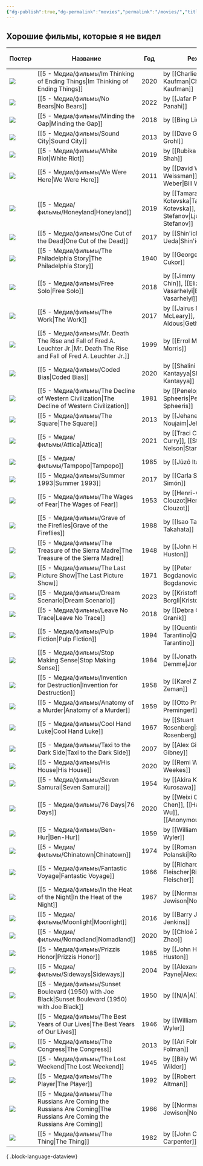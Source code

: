 ```yaml
---
{"dg-publish":true,"dg-permalink":"movies","permalink":"/movies/","title":"Фильмы, что я не видел","tags":["index"]}
---
```


## Хорошие фильмы, которые я не видел
| Постер                                                                                                                                                  | Название                                                                                                                         | Год  | Режиссёр                                                                                | ⭐ IMDB |
| ------------------------------------------------------------------------------------------------------------------------------------------------------- | -------------------------------------------------------------------------------------------------------------------------------- | ---- | --------------------------------------------------------------------------------------- | ------ |
| ![](https://m.media-amazon.com/images/M/MV5BNWMyZTA1MTItMzFhOS00NGY5LWJlZDMtMzczZmRjOThkMmViXkEyXkFqcGdeQXVyMjUxMTY3ODM@._V1_SX300.jpg)                 | [[5 - Медиа/фильмы/Im Thinking of Ending Things\|Im Thinking of Ending Things]]                                               | 2020 | by [[Charlie Kaufman\|Charlie Kaufman]]                                                 | ⭐ 6.6  |
| ![](https://m.media-amazon.com/images/M/MV5BYmY5MWM4OWItZDRhNy00NmFjLWFkNGQtMjQyMmU4YzkwNDIxXkEyXkFqcGdeQXVyNjQyMTI3MTM@._V1_SX300.jpg)                 | [[5 - Медиа/фильмы/No Bears\|No Bears]]                                                                                       | 2022 | by [[Jafar Panahi\|Jafar Panahi]]                                                       | ⭐ 7.3  |
| ![](https://m.media-amazon.com/images/M/MV5BMDBmMTE5M2MtMjAyNS00NTExLThmYjMtNDkyYTE3YjMyNjhiXkEyXkFqcGdeQXVyMTU4NjM5MDk0._V1_SX300.jpg)                 | [[5 - Медиа/фильмы/Minding the Gap\|Minding the Gap]]                                                                         | 2018 | by [[Bing Liu\|Bing Liu]]                                                               | ⭐ 8.0  |
| ![](https://m.media-amazon.com/images/M/MV5BMTc4MjkyODg4MF5BMl5BanBnXkFtZTcwNTk1NjM4OA@@._V1_SX300.jpg)                                                 | [[5 - Медиа/фильмы/Sound City\|Sound City]]                                                                                   | 2013 | by [[Dave Grohl\|Dave Grohl]]                                                           | ⭐ 7.8  |
| ![](https://m.media-amazon.com/images/M/MV5BMTFjNzI5NzUtNTgxNS00MzIyLWI0MjEtMDYzYzEwZjJmZjg1XkEyXkFqcGdeQXVyMTkxNjUyNQ@@._V1_SX300.jpg)                 | [[5 - Медиа/фильмы/White Riot\|White Riot]]                                                                                   | 2019 | by [[Rubika Shah\|Rubika Shah]]                                                         | ⭐ 7.2  |
| ![](https://m.media-amazon.com/images/M/MV5BMTQ0NDg0MjM5Nl5BMl5BanBnXkFtZTcwMDk3NTU4Ng@@._V1_SX300.jpg)                                                 | [[5 - Медиа/фильмы/We Were Here\|We Were Here]]                                                                               | 2011 | by [[David Weissman\|David Weissman]], [[Bill Weber\|Bill Weber]]                       | ⭐ 7.9  |
| ![](https://m.media-amazon.com/images/M/MV5BNzYyNjFmOWEtMzQxMi00MmUwLWE4MmQtZWFhNTRkZTI0MmJmXkEyXkFqcGdeQXVyMjQwMDg0Ng@@._V1_SX300.jpg)                 | [[5 - Медиа/фильмы/Honeyland\|Honeyland]]                                                                                     | 2019 | by [[Tamara Kotevska\|Tamara Kotevska]], [[Ljubomir Stefanov\|Ljubomir Stefanov]]       | ⭐ 8.0  |
| ![](https://m.media-amazon.com/images/M/MV5BY2RhNTVhMTEtMzgyNi00NDg1LWIwYjktOTcxNDQyM2ZjNDE1XkEyXkFqcGdeQXVyMTY1NzY2NA@@._V1_SX300.jpg)                 | [[5 - Медиа/фильмы/One Cut of the Dead\|One Cut of the Dead]]                                                                 | 2017 | by [[Shin'ichirô Ueda\|Shin'ichirô Ueda]]                                               | ⭐ 7.6  |
| ![](https://m.media-amazon.com/images/M/MV5BYjQ4ZDA4NGMtMTkwYi00NThiLThhZDUtZTEzNTAxOWYyY2E4XkEyXkFqcGdeQXVyMjUxODE0MDY@._V1_SX300.jpg)                 | [[5 - Медиа/фильмы/The Philadelphia Story\|The Philadelphia Story]]                                                           | 1940 | by [[George Cukor\|George Cukor]]                                                       | ⭐ 7.9  |
| ![](https://m.media-amazon.com/images/M/MV5BMjMwYjcwNWQtNTQ5YS00MzVlLTkxYzMtNDIwZWIxZTE4Zjg2XkEyXkFqcGdeQXVyMTQxNzMzNDI@._V1_SX300.jpg)                 | [[5 - Медиа/фильмы/Free Solo\|Free Solo]]                                                                                     | 2018 | by [[Jimmy Chin\|Jimmy Chin]], [[Elizabeth Chai Vasarhelyi\|Elizabeth Chai Vasarhelyi]] | ⭐ 8.1  |
| ![](https://m.media-amazon.com/images/M/MV5BMjI2ZmQxZGEtMzQyNi00NGYyLTk4ODctN2M3Y2FkZTU2MTEyXkEyXkFqcGdeQXVyNzk1Mzg3NTY@._V1_SX300.jpg)                 | [[5 - Медиа/фильмы/The Work\|The Work]]                                                                                       | 2017 | by [[Jairus McLeary\|Jairus McLeary]], [[Gethin Aldous\|Gethin Aldous]]                 | ⭐ 7.8  |
| ![](https://m.media-amazon.com/images/M/MV5BOGEwNjI3N2MtMjQ3Yi00ZDE2LWE2YmMtYzU5YTQ0ODlkMjEzXkEyXkFqcGdeQXVyNTc4Njg5MjA@._V1_SX300.jpg)                 | [[5 - Медиа/фильмы/Mr. Death The Rise and Fall of Fred A. Leuchter Jr.\|Mr. Death The Rise and Fall of Fred A. Leuchter Jr.]] | 1999 | by [[Errol Morris\|Errol Morris]]                                                       | ⭐ 7.5  |
| ![](https://m.media-amazon.com/images/M/MV5BNWRlNWViNDEtZTZlMS00YmY5LThjZjctZjdiNDRlMjZlMzY3XkEyXkFqcGdeQXVyODQyNjk3MTQ@._V1_SX300.jpg)                 | [[5 - Медиа/фильмы/Coded Bias\|Coded Bias]]                                                                                   | 2020 | by [[Shalini Kantayya\|Shalini Kantayya]]                                               | ⭐ 6.8  |
| ![](https://m.media-amazon.com/images/M/MV5BMTkzOTg3MzUxMl5BMl5BanBnXkFtZTcwMDg1OTM2MQ@@._V1_SX300.jpg)                                                 | [[5 - Медиа/фильмы/The Decline of Western Civilization\|The Decline of Western Civilization]]                                 | 1981 | by [[Penelope Spheeris\|Penelope Spheeris]]                                             | ⭐ 7.5  |
| ![](https://m.media-amazon.com/images/M/MV5BMTUxMjkwNzM5M15BMl5BanBnXkFtZTgwOTIxNDQyNDE@._V1_SX300.jpg)                                                 | [[5 - Медиа/фильмы/The Square\|The Square]]                                                                                   | 2013 | by [[Jehane Noujaim\|Jehane Noujaim]]                                                   | ⭐ 8.0  |
| ![](https://m.media-amazon.com/images/M/MV5BMzJjZDQ0YTktMGFmYS00ZjI1LTkwZDQtN2E2NDFmOWMxODk5XkEyXkFqcGdeQXVyOTA3MTMyOTk@._V1_SX300.jpg)                 | [[5 - Медиа/фильмы/Attica\|Attica]]                                                                                           | 2021 | by [[Traci Curry\|Traci Curry]], [[Stanley Nelson\|Stanley Nelson]]                     | ⭐ 7.5  |
| ![](https://m.media-amazon.com/images/M/MV5BMGY4NTNkYjctNDBlYS00ODQ2LTlmZWQtNGZjMmZjMjI1NGQxXkEyXkFqcGdeQXVyMTA0MTM5NjI2._V1_SX300.jpg)                 | [[5 - Медиа/фильмы/Tampopo\|Tampopo]]                                                                                         | 1985 | by [[Jûzô Itami\|Jûzô Itami]]                                                           | ⭐ 7.9  |
| ![](https://m.media-amazon.com/images/M/MV5BMmIxNGFhYzQtYjYxOS00OTc2LTg5N2MtYjVlZGY3NWJlYTVjXkEyXkFqcGdeQXVyMjQ0NzcxNjM@._V1_SX300.jpg)                 | [[5 - Медиа/фильмы/Summer 1993\|Summer 1993]]                                                                                 | 2017 | by [[Carla Simón\|Carla Simón]]                                                         | ⭐ 7.1  |
| ![](https://m.media-amazon.com/images/M/MV5BZDdkNzMwZmUtY2Q5MS00ZmM2LWJhYjItYTBjMWY0MGM4MDRjXkEyXkFqcGdeQXVyNTA4NzY1MzY@._V1_SX300.jpg)                 | [[5 - Медиа/фильмы/The Wages of Fear\|The Wages of Fear]]                                                                     | 1953 | by [[Henri-Georges Clouzot\|Henri-Georges Clouzot]]                                     | ⭐ 8.2  |
| ![](https://m.media-amazon.com/images/M/MV5BZmY2NjUzNDQtNTgxNC00M2Q4LTljOWQtMjNjNDBjNWUxNmJlXkEyXkFqcGdeQXVyNTA4NzY1MzY@._V1_SX300.jpg)                 | [[5 - Медиа/фильмы/Grave of the Fireflies\|Grave of the Fireflies]]                                                           | 1988 | by [[Isao Takahata\|Isao Takahata]]                                                     | ⭐ 8.5  |
| ![](https://m.media-amazon.com/images/M/MV5BOTJlZWMxYzEtMjlkMS00ODE0LThlM2ItMDI3NGQ2YjhmMzkxXkEyXkFqcGdeQXVyMDI2NDg0NQ@@._V1_SX300.jpg)                 | [[5 - Медиа/фильмы/The Treasure of the Sierra Madre\|The Treasure of the Sierra Madre]]                                       | 1948 | by [[John Huston\|John Huston]]                                                         | ⭐ 8.2  |
| ![](https://m.media-amazon.com/images/M/MV5BZTQ2ZjgzMTItMjk1Mi00NjdlLThmYzQtMDg1MDBmNzFhYmJlXkEyXkFqcGdeQXVyMjUzOTY1NTc@._V1_SX300.jpg)                 | [[5 - Медиа/фильмы/The Last Picture Show\|The Last Picture Show]]                                                             | 1971 | by [[Peter Bogdanovich\|Peter Bogdanovich]]                                             | ⭐ 8.0  |
| ![](https://m.media-amazon.com/images/M/MV5BZDI4MjI1YmYtYzg1Ny00MWQzLWIwNTgtNmFkMWNhYTYzYjdkXkEyXkFqcGdeQXVyMTUzMTg2ODkz._V1_SX300.jpg)                 | [[5 - Медиа/фильмы/Dream Scenario\|Dream Scenario]]                                                                           | 2023 | by [[Kristoffer Borgli\|Kristoffer Borgli]]                                             | ⭐ 7.4  |
| ![](https://m.media-amazon.com/images/M/MV5BMjE3OTI1MTU0OV5BMl5BanBnXkFtZTgwNTg1MzkzNTM@._V1_SX300.jpg)                                                 | [[5 - Медиа/фильмы/Leave No Trace\|Leave No Trace]]                                                                           | 2018 | by [[Debra Granik\|Debra Granik]]                                                       | ⭐ 7.1  |
| ![](https://m.media-amazon.com/images/M/MV5BNGNhMDIzZTUtNTBlZi00MTRlLWFjM2ItYzViMjE3YzI5MjljXkEyXkFqcGdeQXVyNzkwMjQ5NzM@._V1_SX300.jpg)                 | [[5 - Медиа/фильмы/Pulp Fiction\|Pulp Fiction]]                                                                               | 1994 | by [[Quentin Tarantino\|Quentin Tarantino]]                                             | ⭐ 8.9  |
| ![](https://m.media-amazon.com/images/M/MV5BMjE3MjhkM2YtNzg2Yi00ZDdlLWE1MDMtNDUxYmFmMjY3OWZkXkEyXkFqcGdeQXVyMTY5Nzc4MDY@._V1_SX300.jpg)                 | [[5 - Медиа/фильмы/Stop Making Sense\|Stop Making Sense]]                                                                     | 1984 | by [[Jonathan Demme\|Jonathan Demme]]                                                   | ⭐ 8.7  |
| ![](https://m.media-amazon.com/images/M/MV5BYTViZmFlOTEtZDYyZi00MWFhLTg5NjAtNWVjYTgyN2I5MjliXkEyXkFqcGdeQXVyMTA4NDI1NTQx._V1_SX300.jpg)                 | [[5 - Медиа/фильмы/Invention for Destruction\|Invention for Destruction]]                                                     | 1958 | by [[Karel Zeman\|Karel Zeman]]                                                         | ⭐ 7.5  |
| ![](https://m.media-amazon.com/images/M/MV5BNzIzZTNlZmUtMWY0YS00MjY2LTg2NjUtNTZhMzQ0MTUyMDYxXkEyXkFqcGdeQXVyNjc5NjEzNA@@._V1_SX300.jpg)                 | [[5 - Медиа/фильмы/Anatomy of a Murder\|Anatomy of a Murder]]                                                                 | 1959 | by [[Otto Preminger\|Otto Preminger]]                                                   | ⭐ 8.0  |
| ![](https://m.media-amazon.com/images/M/MV5BNjcwNTQ3Y2EtMjdmZi00ODBhLWFhNzQtOTc3MWU5NTZlMDViXkEyXkFqcGdeQXVyMjUzOTY1NTc@._V1_SX300.jpg)                 | [[5 - Медиа/фильмы/Cool Hand Luke\|Cool Hand Luke]]                                                                           | 1967 | by [[Stuart Rosenberg\|Stuart Rosenberg]]                                               | ⭐ 8.1  |
| ![](https://m.media-amazon.com/images/M/MV5BMTcxNzMxNzA3OF5BMl5BanBnXkFtZTcwODgyMzU1MQ@@._V1_SX300.jpg)                                                 | [[5 - Медиа/фильмы/Taxi to the Dark Side\|Taxi to the Dark Side]]                                                             | 2007 | by [[Alex Gibney\|Alex Gibney]]                                                         | ⭐ 7.5  |
| ![](https://m.media-amazon.com/images/M/MV5BODY2NjQzYzYtYTgyMy00M2MxLTgyMWQtZTU1NWZjZWU4ZDc3XkEyXkFqcGdeQXVyNjEwNTM2Mzc@._V1_SX300.jpg)                 | [[5 - Медиа/фильмы/His House\|His House]]                                                                                     | 2020 | by [[Remi Weekes\|Remi Weekes]]                                                         | ⭐ 6.5  |
| ![](https://m.media-amazon.com/images/M/MV5BNTkwY2I5NWMtMjNlNi00ZThjLWI4NzQtNDI4M2I4OGM1YjAzXkEyXkFqcGdeQXVyNzYxODE3NTQ@._V1_SX300.jpg)                 | [[5 - Медиа/фильмы/Seven Samurai\|Seven Samurai]]                                                                             | 1954 | by [[Akira Kurosawa\|Akira Kurosawa]]                                                   | ⭐ 8.6  |
| ![](https://m.media-amazon.com/images/M/MV5BYWJmMGMyNWUtYThiYi00ZjNjLWEzZjAtYjJhNmU2ZTUwNzc4XkEyXkFqcGdeQXVyMTAyMjQ3NzQ1._V1_SX300.jpg)                 | [[5 - Медиа/фильмы/76 Days\|76 Days]]                                                                                         | 2020 | by [[Weixi Chen\|Weixi Chen]], [[Hao Wu\|Hao Wu]], [[Anonymous\|Anonymous]]             | ⭐ 7.1  |
| ![](https://m.media-amazon.com/images/M/MV5BNjgxY2JiZDYtZmMwOC00ZmJjLWJmODUtMTNmNWNmYWI5ODkwL2ltYWdlL2ltYWdlXkEyXkFqcGdeQXVyNjc1NTYyMjg@._V1_SX300.jpg) | [[5 - Медиа/фильмы/Ben-Hur\|Ben-Hur]]                                                                                         | 1959 | by [[William Wyler\|William Wyler]]                                                     | ⭐ 8.1  |
| ![](https://m.media-amazon.com/images/M/MV5BMjJkMDZhYzItZTFhMi00ZGI4LThlNTAtZDNlYmEwNjFkNDYzXkEyXkFqcGdeQXVyMjUzOTY1NTc@._V1_SX300.jpg)                 | [[5 - Медиа/фильмы/Chinatown\|Chinatown]]                                                                                     | 1974 | by [[Roman Polanski\|Roman Polanski]]                                                   | ⭐ 8.2  |
| ![](https://m.media-amazon.com/images/M/MV5BZTM3ZmU2MGUtOTIyYi00NTczLTk1ZWQtZTU5MGU1OGM5MzczXkEyXkFqcGdeQXVyMTUzMDUzNTI3._V1_SX300.jpg)                 | [[5 - Медиа/фильмы/Fantastic Voyage\|Fantastic Voyage]]                                                                       | 1966 | by [[Richard Fleischer\|Richard Fleischer]]                                             | ⭐ 6.8  |
| ![](https://m.media-amazon.com/images/M/MV5BZDM1MTM4NGYtZDNjYy00ZDA5LTk4NTctYzg2OTVjZGRiODY3XkEyXkFqcGdeQXVyMTUzMDUzNTI3._V1_SX300.jpg)                 | [[5 - Медиа/фильмы/In the Heat of the Night\|In the Heat of the Night]]                                                       | 1967 | by [[Norman Jewison\|Norman Jewison]]                                                   | ⭐ 7.9  |
| ![](https://m.media-amazon.com/images/M/MV5BNzQxNTIyODAxMV5BMl5BanBnXkFtZTgwNzQyMDA3OTE@._V1_SX300.jpg)                                                 | [[5 - Медиа/фильмы/Moonlight\|Moonlight]]                                                                                     | 2016 | by [[Barry Jenkins\|Barry Jenkins]]                                                     | ⭐ 7.4  |
| ![](https://m.media-amazon.com/images/M/MV5BMDRiZWUxNmItNDU5Yy00ODNmLTk0M2ItZjQzZTA5OTJkZjkyXkEyXkFqcGdeQXVyMTkxNjUyNQ@@._V1_SX300.jpg)                 | [[5 - Медиа/фильмы/Nomadland\|Nomadland]]                                                                                     | 2020 | by [[Chloé Zhao\|Chloé Zhao]]                                                           | ⭐ 7.3  |
| ![](https://m.media-amazon.com/images/M/MV5BZmVmOGIzNDUtODYwZi00NWI2LTlhOGQtNmU1ZjU2OGFiOTRlXkEyXkFqcGdeQXVyMTAwMzUyOTc@._V1_SX300.jpg)                 | [[5 - Медиа/фильмы/Prizzis Honor\|Prizzis Honor]]                                                                             | 1985 | by [[John Huston\|John Huston]]                                                         | ⭐ 6.7  |
| ![](https://m.media-amazon.com/images/M/MV5BMTU0Mjg3MzkxOV5BMl5BanBnXkFtZTYwNDU1OTY3._V1_SX300.jpg)                                                     | [[5 - Медиа/фильмы/Sideways\|Sideways]]                                                                                       | 2004 | by [[Alexander Payne\|Alexander Payne]]                                                 | ⭐ 7.5  |
| ![](https://m.media-amazon.com/images/M/MV5BZGFkMWJmNDAtNmQ2Yi00NWU5LWEyN2MtNDA5ZDczYjczYmUyXkEyXkFqcGdeQXVyMTUyMTUzNjQ0._V1_SX300.jpg)                 | [[5 - Медиа/фильмы/Sunset Boulevard (1950) with Joe Black\|Sunset Boulevard (1950) with Joe Black]]                           | 1950 | by [[N/A\|A]]                                                                           | ⭐ N/A  |
| ![](https://m.media-amazon.com/images/M/MV5BY2RmNTRjYzctODI4Ni00MzQyLWEyNTAtNjU0N2JkMTNhNjJkXkEyXkFqcGdeQXVyNjU0OTQ0OTY@._V1_SX300.jpg)                 | [[5 - Медиа/фильмы/The Best Years of Our Lives\|The Best Years of Our Lives]]                                                 | 1946 | by [[William Wyler\|William Wyler]]                                                     | ⭐ 8.1  |
| ![](https://m.media-amazon.com/images/M/MV5BMjE5MTUzNDk3M15BMl5BanBnXkFtZTgwMTUwNTQ5MTE@._V1_SX300.jpg)                                                 | [[5 - Медиа/фильмы/The Congress\|The Congress]]                                                                               | 2013 | by [[Ari Folman\|Ari Folman]]                                                           | ⭐ 6.4  |
| ![](https://m.media-amazon.com/images/M/MV5BMTk4NDQ0NjgyNF5BMl5BanBnXkFtZTgwMTE3NTkxMTE@._V1_SX300.jpg)                                                 | [[5 - Медиа/фильмы/The Lost Weekend\|The Lost Weekend]]                                                                       | 1945 | by [[Billy Wilder\|Billy Wilder]]                                                       | ⭐ 7.9  |
| ![](https://m.media-amazon.com/images/M/MV5BMjM5MDg0MjU3Ml5BMl5BanBnXkFtZTgwODQ0NjYxMTE@._V1_SX300.jpg)                                                 | [[5 - Медиа/фильмы/The Player\|The Player]]                                                                                   | 1992 | by [[Robert Altman\|Robert Altman]]                                                     | ⭐ 7.5  |
| ![](https://m.media-amazon.com/images/M/MV5BZGNlMzJlNWQtZjk3NC00ZDA5LTg0N2MtOTc2NmJkYmI5MjM1XkEyXkFqcGdeQXVyNjE5MjUyOTM@._V1_SX300.jpg)                 | [[5 - Медиа/фильмы/The Russians Are Coming the Russians Are Coming\|The Russians Are Coming the Russians Are Coming]]         | 1966 | by [[Norman Jewison\|Norman Jewison]]                                                   | ⭐ 7.0  |
| ![](https://m.media-amazon.com/images/M/MV5BNGViZWZmM2EtNGYzZi00ZDAyLTk3ODMtNzIyZTBjN2Y1NmM1XkEyXkFqcGdeQXVyNTAyODkwOQ@@._V1_SX300.jpg)                 | [[5 - Медиа/фильмы/The Thing\|The Thing]]                                                                                     | 1982 | by [[John Carpenter\|John Carpenter]]                                                   | ⭐ 8.2  |

{ .block-language-dataview}
